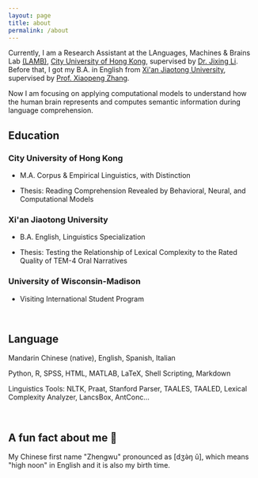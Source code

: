 ```yaml
---
layout: page
title: about
permalink: /about
---
```

Currently, I am a Research Assistant at the LAnguages, Machines & Brains Lab [(LAMB)](https://compneurolinglab.github.io/), [City University of Hong Kong](https://www.cityu.edu.hk/), supervised by [Dr. Jixing Li](https://jixing-li.github.io/). Before that, I got my B.A. in English from [Xi'an Jiaotong University](http://www.xjtu.edu.cn), supervised by [Prof. Xiaopeng Zhang](http://gr.xjtu.edu.cn/en/web/zhangxp).

Now I am focusing on applying computational models to understand how the human brain represents and computes semantic information during language comprehension.
<br>

## Education

### City University of Hong Kong

- M.A. Corpus & Empirical Linguistics, with Distinction

- Thesis: Reading Comprehension Revealed by Behavioral, Neural, and Computational Models

### Xi'an Jiaotong University

- B.A. English, Linguistics Specialization

- Thesis: Testing the Relationship of Lexical Complexity to the Rated Quality of TEM-4 Oral Narratives

### University of Wisconsin-Madison

- Visiting International Student Program

<br>

## Language

Mandarin Chinese (native), English, Spanish, Italian

Python, R, SPSS, HTML, MATLAB, LaTeX, Shell Scripting, Markdown

Linguistics Tools: NLTK, Praat, Stanford Parser, TAALES, TAALED, Lexical Complexity Analyzer, LancsBox, AntConc...

<br>

## A fun fact about me 🥳

My Chinese first name "Zhengwu" pronounced as [dʒə̀ŋ ǔ], which means "high noon" in English and it is also my birth time.  
